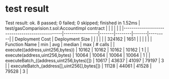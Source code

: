 # test result

Test result: ok. 8 passed; 0 failed; 0 skipped; finished in 1.52ms
| test/gasComparision.t.sol:AccountImpl contract |                 |       |        |       |         |
|------------------------------------------------|-----------------|-------|--------|-------|---------|
| Deployment Cost                                | Deployment Size |       |        |       |         |
| 324162                                         | 1651            |       |        |       |         |
| Function Name                                  | min             | avg   | median | max   | # calls |
| execute((address,uint256,bytes))               | 10162           | 10162 | 10162  | 10162 | 1       |
| execute(address,uint256,bytes)                 | 10064           | 10064 | 10064  | 10064 | 1       |
| executeBatch_((address,uint256,bytes)[])       | 10617           | 43637 | 41097  | 79197 | 3       |
| executeBatch_(address[],uint256[],bytes[])     | 11128           | 44061 | 41528  | 79528 | 3       |

